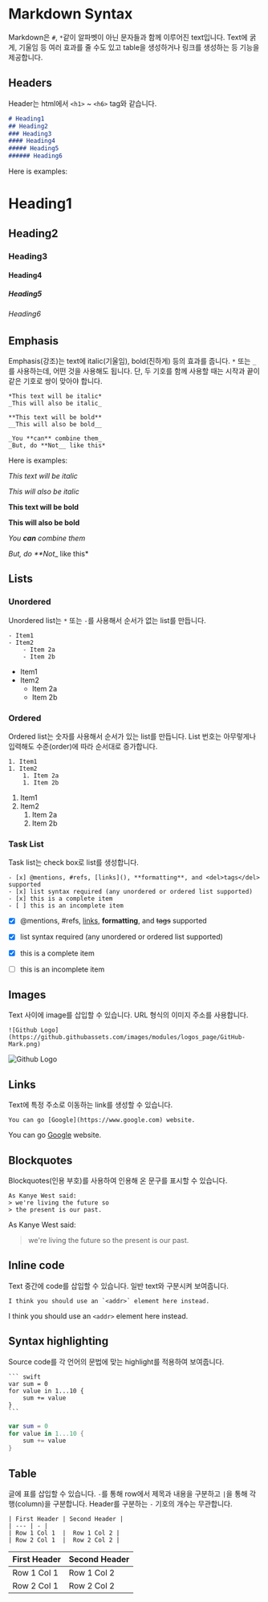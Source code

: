 # Markdown Syntax

Markdown은 `#`, `*`같이 알파벳이 아닌 문자들과 함께 이루어진 text입니다. Text에 굵게, 기울임 등 여러 효과를 줄 수도 있고 table을 생성하거나 링크를 생성하는 등 기능을 제공합니다.



## Headers

Header는 html에서 `<h1>` ~ `<h6>` tag와 같습니다.

```markdown
# Heading1
## Heading2
### Heading3
#### Heading4
##### Heading5
###### Heading6
```



Here is examples:

# Heading1

## Heading2
### Heading3
#### Heading4
##### Heading5
###### Heading6



## Emphasis

Emphasis(강조)는 text에 italic(기울임), bold(진하게) 등의 효과를 줍니다. `*` 또는 `_`를 사용하는데, 어떤 것을 사용해도 됩니다. 단, 두 기호를 함께 사용할 때는 시작과 끝이 같은 기호로 쌍이 맞아야 합니다.

``` mark
*This text will be italic*
_This will also be italic_

**This text will be bold**
__This will also be bold__

_You **can** combine them_
_But, do **Not__ like this* 
```



Here is examples:

*This text will be italic*

_This will also be italic_

**This text will be bold**

__This will also be bold__

_You **can** combine them_

_But, do **Not__ like this*



## Lists

### Unordered

Unordered list는  `*` 또는 `-`를 사용해서 순서가 없는 list를 만듭니다.

``` markdo
- Item1
- Item2
	- Item 2a
	- Item 2b
```

- Item1
- Item2
	- Item 2a
	- Item 2b

### Ordered

Ordered list는 숫자를 사용해서 순서가 있는 list를 만듭니다. List 번호는 아무렇게나 입력해도 수준(order)에 따라 순서대로 증가합니다.

``` markdo
1. Item1
1. Item2
	1. Item 2a
	1. Item 2b
```

1. Item1
1. Item2
	1. Item 2a
	1. Item 2b

### Task List

Task list는 check box로 list를 생성합니다.

``` markdo
- [x] @mentions, #refs, [links](), **formatting**, and <del>tags</del> supported
- [x] list syntax required (any unordered or ordered list supported)
- [x] this is a complete item
- [ ] this is an incomplete item
```

- [x] @mentions, #refs, [links](), **formatting**, and <del>tags</del> supported
- [x] list syntax required (any unordered or ordered list supported)
- [x] this is a complete item
- [ ] this is an incomplete item



## Images

Text 사이에 image를 삽입할 수 있습니다. URL 형식의 이미지 주소를 사용합니다.

```mark
![Github Logo](https://github.githubassets.com/images/modules/logos_page/GitHub-Mark.png)
```

![Github Logo](https://github.githubassets.com/images/modules/logos_page/GitHub-Mark.png)



## Links

Text에 특정 주소로 이동하는 link를 생성할 수 있습니다.

``` makro
You can go [Google](https://www.google.com) website.
```

You can go [Google](https://www.google.com) website.



## Blockquotes

Blockquotes(인용 부호)를 사용하여 인용해 온 문구를 표시할 수 있습니다.

``` mark
As Kanye West said:
> we're living the future so
> the present is our past.
```

As Kanye West said:
> we're living the future so
> the present is our past.



## Inline code

Text 중간에 code를 삽입할 수 있습니다. 일반 text와 구분시켜 보여줍니다.

```mark
I think you should use an `<addr>` element here instead.
```

I think you should use an `<addr>` element here instead.



## Syntax highlighting

Source code를 각 언어의 문법에 맞는 highlight를 적용하여 보여줍니다.

```markdo
​``` swift
var sum = 0
for value in 1...10 {
	sum += value
}
​```
```

``` swift
var sum = 0
for value in 1...10 {
	sum += value
}
```



## Table

글에 표를 삽입할 수 있습니다. `-`를 통해 row에서 제목과 내용을 구분하고 `|`을 통해 각 행(column)을 구분합니다. Header를 구분하는 `-` 기호의 개수는 무관합니다.

```markdo
| First Header | Second Header |
| --- | - |
| Row 1 Col 1  |  Row 1 Col 2 |
| Row 2 Col 1  |  Row 2 Col 2 |
```

| First Header | Second Header |
| ------------ | ------------- |
| Row 1 Col 1  | Row 1 Col 2   |
| Row 2 Col 1  | Row 2 Col 2   |

